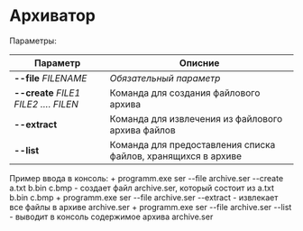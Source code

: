 # Архиватор

Параметры:

| Параметр | Описние |
|---|---|
|**--file**  *FILENAME*|*Обязательный параметр*|Имя файлового архива с которым будет работать архиватор|
|**--create** *FILE1 FILE2 …. FILEN*|Команда для создания файлового архива|
|**--extract**|Команда для извлечения из файлового архива файлов|
|**--list**|Команда для предоставления списка файлов, хранящихся в архиве|

Пример ввода в консоль:
    + programm.exe ser --file archive.ser --create a.txt b.bin c.bmp - создает файл archive.ser, который состоит из  a.txt b.bin c.bmp
    + programm.exe ser --file archive.ser --extract - извлекает все файлы в архиве archive.ser
    + programm.exe ser --file archive.ser --list - выводит в консоль содержимое архива archive.ser
